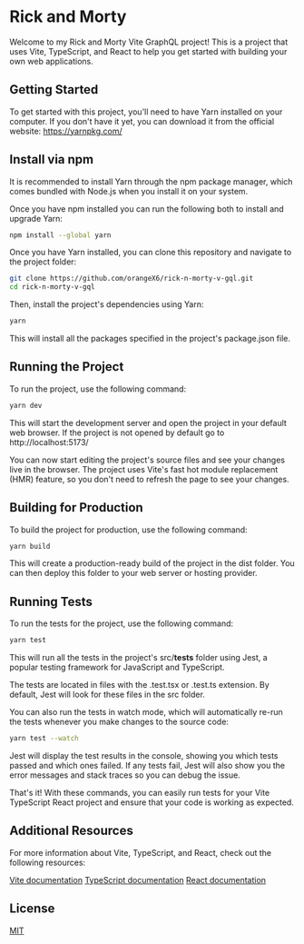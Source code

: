 # Rick and Morty

Welcome to my Rick and Morty Vite GraphQL project! This is a project that uses Vite, TypeScript, and React to help you get started with building your own web applications.

## Getting Started

To get started with this project, you'll need to have Yarn installed on your computer. If you don't have it yet, you can download it from the official website: https://yarnpkg.com/

## Install via npm

It is recommended to install Yarn through the npm package manager, which comes bundled with Node.js when you install it on your system.

Once you have npm installed you can run the following both to install and upgrade Yarn:

```bash
npm install --global yarn
```

Once you have Yarn installed, you can clone this repository and navigate to the project folder:

```bash
git clone https://github.com/orangeX6/rick-n-morty-v-gql.git
cd rick-n-morty-v-gql
```

Then, install the project's dependencies using Yarn:

```bash
yarn
```

This will install all the packages specified in the project's package.json file.

## Running the Project

To run the project, use the following command:

```bash
yarn dev
```

This will start the development server and open the project in your default web browser. If the project is not opened by default go to http://localhost:5173/

You can now start editing the project's source files and see your changes live in the browser. The project uses Vite's fast hot module replacement (HMR) feature, so you don't need to refresh the page to see your changes.

## Building for Production

To build the project for production, use the following command:

```bash
yarn build
```

This will create a production-ready build of the project in the dist folder. You can then deploy this folder to your web server or hosting provider.

## Running Tests

To run the tests for the project, use the following command:

```bash
yarn test
```

This will run all the tests in the project's src/**tests** folder using Jest, a popular testing framework for JavaScript and TypeScript.

The tests are located in files with the .test.tsx or .test.ts extension. By default, Jest will look for these files in the src folder.

You can also run the tests in watch mode, which will automatically re-run the tests whenever you make changes to the source code:

```bash
yarn test --watch
```

Jest will display the test results in the console, showing you which tests passed and which ones failed. If any tests fail, Jest will also show you the error messages and stack traces so you can debug the issue.

That's it! With these commands, you can easily run tests for your Vite TypeScript React project and ensure that your code is working as expected.

## Additional Resources

For more information about Vite, TypeScript, and React, check out the following resources:

[Vite documentation](https://vitejs.dev/)
[TypeScript documentation](https://www.typescriptlang.org/docs/)
[React documentation](https://reactjs.org/docs/)

## License

[MIT](https://choosealicense.com/licenses/mit/)
